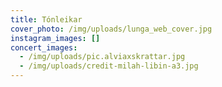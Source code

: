 ```yaml
---
title: Tónleikar
cover_photo: /img/uploads/lunga_web_cover.jpg
instagram_images: []
concert_images:
  - /img/uploads/pic.alviaxskrattar.jpg
  - /img/uploads/credit-milah-libin-a3.jpg
---
```



